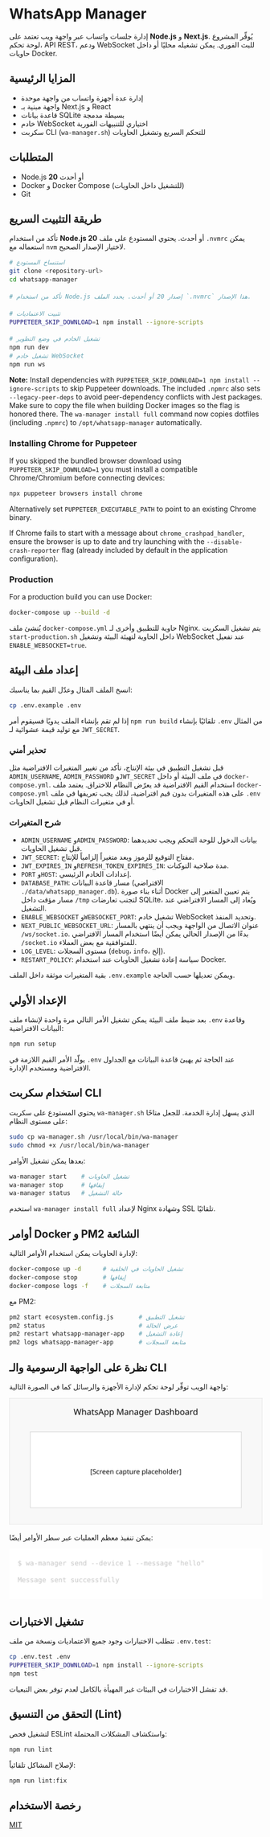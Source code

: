 # WhatsApp Manager

إدارة جلسات واتساب عبر واجهة ويب تعتمد على **Node.js** و **Next.js**.
يُوفِّر المشروع لوحة تحكم، API REST، ودعم WebSocket للبث الفوري. يمكن تشغيله محليًا
أو داخل حاويات Docker.

## المزايا الرئيسية
- إدارة عدة أجهزة واتساب من واجهة موحدة
- واجهة مبنية بـ Next.js و React
- قاعدة بيانات SQLite بسيطة مدمجة
- خادم WebSocket اختياري للتنبيهات الفورية
- سكربت CLI (`wa-manager.sh`) للتحكم السريع وتشغيل الحاويات

## المتطلبات
 - Node.js **20** أو أحدث
- Docker و Docker Compose (للتشغيل داخل الحاويات)
- Git

## طريقة التثبيت السريع
تأكد من استخدام **Node.js 20** أو أحدث. يحتوي المستودع على ملف
`.nvmrc` يمكن استعماله مع `nvm` لاختيار الإصدار الصحيح.
```bash
# استنساخ المستودع
git clone <repository-url>
cd whatsapp-manager

# تأكد من استخدام Node.js إصدار 20 أو أحدث. يحدد الملف `.nvmrc` هذا الإصدار.

# تثبيت الاعتماديات
PUPPETEER_SKIP_DOWNLOAD=1 npm install --ignore-scripts

# تشغيل الخادم في وضع التطوير
npm run dev
# تشغيل خادم WebSocket
npm run ws
```

**Note:** Install dependencies with `PUPPETEER_SKIP_DOWNLOAD=1 npm install --ignore-scripts` to skip Puppeteer downloads.
The included `.npmrc` also sets `--legacy-peer-deps` to avoid peer-dependency conflicts with Jest packages.
Make sure to copy the file when building Docker images so the flag is honored there.
The `wa-manager install full` command now copies dotfiles (including `.npmrc`) to `/opt/whatsapp-manager` automatically.

### Installing Chrome for Puppeteer

If you skipped the bundled browser download using `PUPPETEER_SKIP_DOWNLOAD=1` you must install a compatible Chrome/Chromium before connecting devices:

```bash
npx puppeteer browsers install chrome
```

Alternatively set `PUPPETEER_EXECUTABLE_PATH` to point to an existing Chrome binary.

If Chrome fails to start with a message about `chrome_crashpad_handler`,
ensure the browser is up to date and try launching with the `--disable-crash-reporter`
flag (already included by default in the application configuration).

### Production

For a production build you can use Docker:

```bash
docker-compose up --build -d
```
يُنشئ ملف `docker-compose.yml` حاوية للتطبيق وأخرى لـ Nginx. يتم تشغيل
السكربت `start-production.sh` داخل الحاوية لتهيئة البيئة وتشغيل WebSocket عند
تفعيل `ENABLE_WEBSOCKET=true`.

## إعداد ملف البيئة
انسخ الملف المثال وعدّل القيم بما يناسبك:
```bash
cp .env.example .env
```
إذا لم تقم بإنشاء الملف يدويًا فسيقوم أمر `npm run build` تلقائيًا
بإنشاء `.env` من المثال مع توليد قيمة عشوائية لـ `JWT_SECRET`.

### تحذير أمني
قبل تشغيل التطبيق في بيئة الإنتاج، تأكد من تغيير المتغيرات الافتراضية
مثل `ADMIN_USERNAME`, `ADMIN_PASSWORD` و`JWT_SECRET` في ملف البيئة أو داخل
`docker-compose.yml`. استخدام القيم الافتراضية قد يعرّض النظام للاختراق.
يعتمد ملف `docker-compose.yml` على هذه المتغيرات بدون قيم افتراضية، لذلك
يجب تعريفها في ملف `.env` أو في متغيرات النظام قبل تشغيل الحاويات.
### شرح المتغيرات
- `ADMIN_USERNAME` و`ADMIN_PASSWORD`: بيانات الدخول للوحة التحكم ويجب
  تحديدهما قبل تشغيل الحاويات.
- `JWT_SECRET`: مفتاح التوقيع للرموز ويعد متغيراً إلزامياً للإنتاج.
- `JWT_EXPIRES_IN` و`REFRESH_TOKEN_EXPIRES_IN`: مدة صلاحية التوكنات.
- `PORT` و`HOST`: إعدادات الخادم الرئيسي.
- `DATABASE_PATH`: مسار قاعدة البيانات (الافتراضي `./data/whatsapp_manager.db`).
  أثناء بناء صورة Docker يتم تعيين المتغير إلى مسار مؤقت داخل `/tmp`
  لتجنب تعارضات SQLite، ويُعاد إلى المسار الافتراضي عند التشغيل.
- `ENABLE_WEBSOCKET` و`WEBSOCKET_PORT`: تشغيل خادم WebSocket وتحديد المنفذ.
- `NEXT_PUBLIC_WEBSOCKET_URL`: عنوان الاتصال من الواجهة ويجب أن ينتهي بالمسار `/ws/socket.io`. بدءًا من الإصدار الحالي يمكن أيضًا استخدام المسار الافتراضي `/socket.io` للمتوافقية مع بعض العملاء.
- `LOG_LEVEL`: مستوى السجلات (`debug`، `info`، إلخ).
- `RESTART_POLICY`: سياسة إعادة تشغيل الحاويات عند استخدام Docker.

بقية المتغيرات موثقة داخل الملف `.env.example` ويمكن تعديلها حسب الحاجة.

## الإعداد الأولي
بعد ضبط ملف البيئة يمكن تشغيل الأمر التالي مرة واحدة لإنشاء ملف `.env`
وقاعدة البيانات الافتراضية:
```bash
npm run setup
```
يولّد الأمر القيم اللازمة في `.env` عند الحاجة ثم يهيئ قاعدة البيانات مع
الجداول الافتراضية ومستخدم الإدارة.

## استخدام سكربت CLI
يحتوي المستودع على سكربت `wa-manager.sh` الذي يسهل إدارة الخدمة.
للجعل متاحًا على مستوى النظام:
```bash
sudo cp wa-manager.sh /usr/local/bin/wa-manager
sudo chmod +x /usr/local/bin/wa-manager
```
بعدها يمكن تشغيل الأوامر:
```bash
wa-manager start    # تشغيل الحاويات
wa-manager stop     # إيقافها
wa-manager status   # حالة التشغيل
```
استخدم `wa-manager install full` لإعداد Nginx وشهادة SSL تلقائيًا.

## أوامر Docker و PM2 الشائعة
لإدارة الحاويات يمكن استخدام الأوامر التالية:
```bash
docker-compose up -d      # تشغيل الحاويات في الخلفية
docker-compose stop       # إيقافها
docker-compose logs -f    # متابعة السجلات
```

مع PM2:
```bash
pm2 start ecosystem.config.js       # تشغيل التطبيق
pm2 status                          # عرض الحالة
pm2 restart whatsapp-manager-app    # إعادة التشغيل
pm2 logs whatsapp-manager-app       # متابعة السجلات
```

## نظرة على الواجهة الرسومية والـ CLI
واجهة الويب توفِّر لوحة تحكم لإدارة الأجهزة والرسائل كما في الصورة التالية:

![واجهة الويب](docs/images/web-ui.svg)

يمكن تنفيذ معظم العمليات عبر سطر الأوامر أيضًا:

![مثال CLI](docs/images/cli-example.svg)

## تشغيل الاختبارات
تتطلب الاختبارات وجود جميع الاعتماديات ونسخة من ملف `.env.test`:
```bash
cp .env.test .env
PUPPETEER_SKIP_DOWNLOAD=1 npm install --ignore-scripts
npm test
```
قد تفشل الاختبارات في البيئات غير المهيأة بالكامل لعدم توفر بعض التبعيات.

## التحقق من التنسيق (Lint)
لتشغيل فحص ESLint واستكشاف المشكلات المحتملة:
```bash
npm run lint
```
لإصلاح المشاكل تلقائياً:
```bash
npm run lint:fix
```

## رخصة الاستخدام
[MIT](LICENSE)

